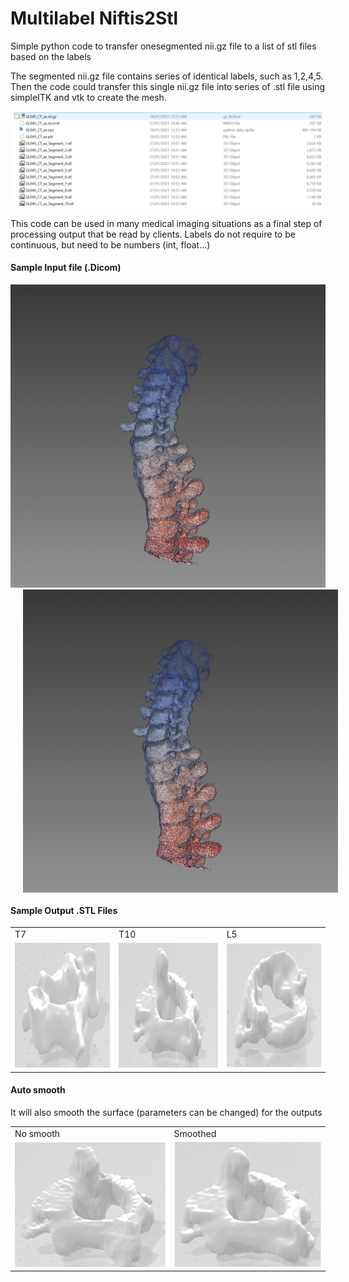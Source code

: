 # Multilabel Niftis2Stl
Simple python code to transfer onesegmented nii.gz file to a list of stl files based on the labels

The segmented nii.gz file contains series of identical labels, such as 1,2,4,5. Then the code could transfer this single nii.gz file into series of .stl file using simpleITK and vtk to create the mesh. 

![name-of-you-image](img/new.PNG)

This code can be used in many medical imaging situations as a final step of processing output that be read by clients.
Labels do not require to be continuous, but need to be numbers (int, float...)

#### Sample Input file (.Dicom)
![name-of-you-image](img/GL_2018.PNG)
<img align="center" src="img/GL_2018.PNG" alt="Developed using Browsersync" title="Browsersync" hspace="20"/>

#### Sample Output .STL Files

<table>
  <tr>
    <td>T7</td>
     <td>T10</td>
     <td>L5</td>
  </tr>
  <tr>
    <td><img src="img/image.png" width=480 height=200></td>
    <td><img src="img/1.png" width=480 height=200></td>
    <td><img src="img/2.png" width=480 height=200></td>
  </tr>
 </table>



#### Auto smooth
It will also smooth the surface (parameters can be changed) for the outputs

<table>
  <tr>
    <td>No smooth</td>
     <td>Smoothed</td>
  </tr>
  <tr>
    <td><img src="img/no smooth.png" width=280 height=200></td>
    <td><img src="img/smoothed.png" width=270 height=200></td>
  </tr>
 </table>
